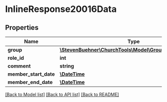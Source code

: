 # InlineResponse20016Data

## Properties
Name | Type | Description | Notes
------------ | ------------- | ------------- | -------------
**group** | [**\StevenBuehner\ChurchTools\Model\GroupsForPersonGroup**](GroupsForPersonGroup.md) |  | [optional] 
**role_id** | **int** |  | [optional] 
**comment** | **string** |  | [optional] 
**member_start_date** | [**\DateTime**](\DateTime.md) |  | [optional] 
**member_end_date** | [**\DateTime**](\DateTime.md) |  | [optional] 

[[Back to Model list]](../../README.md#documentation-for-models) [[Back to API list]](../../README.md#documentation-for-api-endpoints) [[Back to README]](../../README.md)

